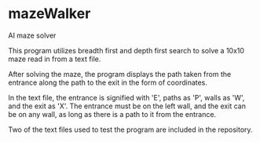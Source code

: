 # mazeWalker
AI maze solver

This program utilizes breadth first and depth first search to solve a 10x10 maze read in from a text file.

After solving the maze, the program displays the path taken from the entrance along the path to the exit in the form of coordinates.

In the text file, the entrance is signified with 'E', paths as 'P', walls as 'W', and the exit as 'X'.
The entrance must be on the left wall, and the exit can be on any wall, as long as there is a path to it from the entrance.

Two of the text files used to test the program are included in the repository.
